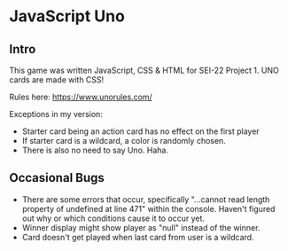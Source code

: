 # JavaScript Uno

## Intro
This game was written JavaScript, CSS & HTML for SEI-22 Project 1.
UNO cards are made with CSS!

Rules here:
https://www.unorules.com/

Exceptions in my version:
* Starter card being an action card has no effect on the first player
* If starter card is a wildcard, a color is randomly chosen.
* There is also no need to say Uno. Haha.

## Occasional Bugs
* There are some errors that occur, specifically "...cannot read length property of undefined at line 471" within the console. Haven't figured out why or which conditions cause it to occur yet.
* Winner display might show player as "null" instead of the winner.
* Card doesn't get played when last card from user is a wildcard.
